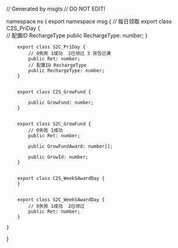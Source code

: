 // Generated by msgts
// DO NOT EDIT!

namespace ns {
	export namespace msg {
		// 每日领取
		export class C2S_PriDay {	
			// 配置ID RechargeType
			public RechargeType: number; 
		}
		
		
		export class S2C_PriDay {	
			// 0失败 1成功  2已领过 3 背包已满
			public Ret: number; 
			// 配置ID RechargeType
			public RechargeType: number; 
		}
		
		
		export class C2S_GrowFund {	
			
			public GrowFund: number; 
		}
		
		
		export class S2C_GrowFund {	
			// 0失败 1成功
			public Ret: number; 
			
			public GrowFundAward: number[]; 
			
			public GrowId: number; 
		}
		
		
		export class C2S_WeekSAwardDay {	
		}
		
		
		export class S2C_WeekSAwardDay {	
			// 0失败 1成功  2已领过
			public Ret: number; 
		}
		
	}
}
